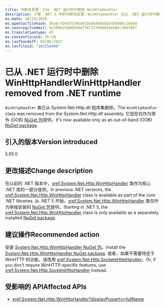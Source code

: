 ```yaml
---
title: 中断性变更：已从 .NET 运行时中删除 WinHttpHandler
description: 了解 .NET 5 中的中断性变更：WinHttpHandler 已从 .NET 运行时中删除。
ms.date: 10/18/2020
ms.openlocfilehash: 95abcfb4d7670be035bd640dbb85458406c1b0e0
ms.sourcegitcommit: 9c589b25b005b9a7f87327646020eb85c3b6306f
ms.translationtype: HT
ms.contentlocale: zh-CN
ms.lasthandoff: 03/06/2021
ms.locfileid: "102256408"
---
```

# <a name="winhttphandler-removed-from-net-runtime"></a><span data-ttu-id="c59d5-103">已从 .NET 运行时中删除 WinHttpHandler</span><span class="sxs-lookup"><span data-stu-id="c59d5-103">WinHttpHandler removed from .NET runtime</span></span>

<span data-ttu-id="c59d5-104">`WinHttpHandler` 类已从 System.Net.Http.dll 程序集删除。</span><span class="sxs-lookup"><span data-stu-id="c59d5-104">The `WinHttpHandler` class was removed from the *System.Net.Http.dll* assembly.</span></span> <span data-ttu-id="c59d5-105">它现在仅作为带外 (OOB) [NuGet 包](https://www.nuget.org/packages/System.Net.Http.WinHttpHandler/)提供。</span><span class="sxs-lookup"><span data-stu-id="c59d5-105">It's now available only as an out-of-band (OOB) [NuGet package](https://www.nuget.org/packages/System.Net.Http.WinHttpHandler/).</span></span>

## <a name="version-introduced"></a><span data-ttu-id="c59d5-106">引入的版本</span><span class="sxs-lookup"><span data-stu-id="c59d5-106">Version introduced</span></span>

<span data-ttu-id="c59d5-107">5.0</span><span class="sxs-lookup"><span data-stu-id="c59d5-107">5.0</span></span>

## <a name="change-description"></a><span data-ttu-id="c59d5-108">更改描述</span><span class="sxs-lookup"><span data-stu-id="c59d5-108">Change description</span></span>

<span data-ttu-id="c59d5-109">在以前的 .NET 版本中，<xref:System.Net.Http.WinHttpHandler> 类作为核心 .NET 库的一部分提供。</span><span class="sxs-lookup"><span data-stu-id="c59d5-109">In previous .NET versions, the <xref:System.Net.Http.WinHttpHandler> class is available as part of the core .NET libraries.</span></span> <span data-ttu-id="c59d5-110">从 .NET 5 开始，<xref:System.Net.Http.WinHttpHandler> 类仅作为单独安装的 [NuGet 包](https://www.nuget.org/packages/System.Net.Http.WinHttpHandler/)提供。</span><span class="sxs-lookup"><span data-stu-id="c59d5-110">Starting in .NET 5, the <xref:System.Net.Http.WinHttpHandler> class is only available as a separately installed [NuGet package](https://www.nuget.org/packages/System.Net.Http.WinHttpHandler/).</span></span>

## <a name="recommended-action"></a><span data-ttu-id="c59d5-111">建议操作</span><span class="sxs-lookup"><span data-stu-id="c59d5-111">Recommended action</span></span>

<span data-ttu-id="c59d5-112">安装 [System.Net.Http.WinHttpHandler NuGet 包](https://www.nuget.org/packages/System.Net.Http.WinHttpHandler/)。</span><span class="sxs-lookup"><span data-stu-id="c59d5-112">Install the [System.Net.Http.WinHttpHandler NuGet package](https://www.nuget.org/packages/System.Net.Http.WinHttpHandler/).</span></span> <span data-ttu-id="c59d5-113">或者，如果不需要特定于 WinHTTP 的功能，请改用 <xref:System.Net.Http.SocketsHttpHandler>。</span><span class="sxs-lookup"><span data-stu-id="c59d5-113">Or, if you don't require WinHTTP-specific features, use <xref:System.Net.Http.SocketsHttpHandler> instead.</span></span>

## <a name="affected-apis"></a><span data-ttu-id="c59d5-114">受影响的 API</span><span class="sxs-lookup"><span data-stu-id="c59d5-114">Affected APIs</span></span>

- <xref:System.Net.Http.WinHttpHandler?displayProperty=fullName>

<!--

### Affected APIs

- `T:System.Net.Http.WinHttpHandler`

### Category

Networking

-->
